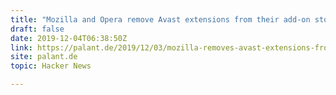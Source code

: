 ```yaml
---
title: "Mozilla and Opera remove Avast extensions from their add-on stores"
draft: false
date: 2019-12-04T06:38:50Z
link: https://palant.de/2019/12/03/mozilla-removes-avast-extensions-from-their-add-on-store-what-will-google-do/?utm_medium=RSS&utm_source=hune
site: palant.de
topic: Hacker News  

---
```

